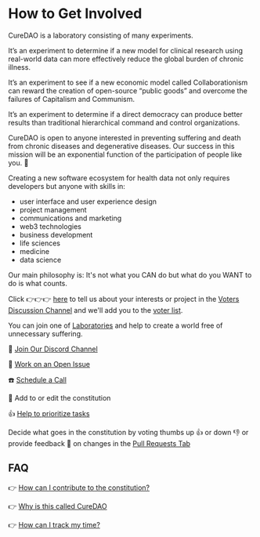 # How to Get Involved

CureDAO is a laboratory consisting of many experiments.

It’s an experiment to determine if a new model for clinical research using real-world data can more effectively reduce the global burden of chronic illness.

It’s an experiment to see if a new economic model called Collaborationism can reward the creation of open-source “public goods” and overcome the failures of Capitalism and Communism.

It’s an experiment to determine if a direct democracy can produce better results than traditional hierarchical command and control organizations.

CureDAO is open to anyone interested in preventing suffering and death from chronic diseases and degenerative diseases. Our success in this mission will be an exponential function of the participation of people like you. 🚀

Creating a new software ecosystem for health data not only requires developers but anyone with skills in:

- user interface and user experience design
- project management
- communications and marketing
- web3 technologies
- business development
- life sciences
- medicine
- data science

Our main philosophy is: It's not what you CAN do but what do you WANT to do is what counts.

Click 👉👉👉 [here](https://github.com/anonymous-dao/draft-whitepaper/discussions/new?category=voters) to tell us about your interests or project in the [Voters Discussion Channel](https://github.com/anonymous-dao/draft-whitepaper/discussions/categories/voters) and we'll add you to the [voter list](voting-on-changes.md).

You can join one of [Laboratories](../constitution/5-organization.md) and help to create a world free of unnecessary suffering.

💬 [Join Our Discord Channel](https://discord.com/invite/vxdfPqdjaG)

🔨 [Work on an Open Issue](https://github.com/cure-dao/draft-whitepaper/issues?q=is%3Aissue+is%3Aopen+sort%3Aupdated-desc)

☎️ [Schedule a Call](https://calendly.com/optomitron)

📜 Add to or edit the constitution

👍 [Help to prioritize tasks](./vote-on-tasks-and-sort-by-priority.md)

Decide what goes in the constitution by voting thumbs up 👍 or down 👎 or provide feedback 💬 on changes in the [Pull
Requests Tab](https://github.com/cure-dao/draft-whitepaper/pulls?q=is%3Apr+is%3Aopen+sort%3Aupdated-desc)

## FAQ

👉 [How can I contribute to the constitution?](edit-files-in-the-browser.md)

👉 [Why is this called CureDAO](../proposals/name-tagline-token-name-logo-proposals.md)

👉 [How can I track my time?](tracking-time-on-tasks.md)
